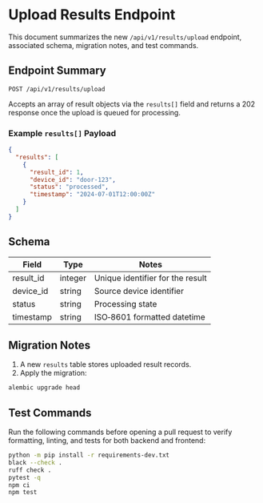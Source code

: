 # Upload Results Endpoint

This document summarizes the new `/api/v1/results/upload` endpoint, associated schema, migration notes, and test commands.

## Endpoint Summary

`POST /api/v1/results/upload`

Accepts an array of result objects via the `results[]` field and returns a 202 response once the upload is queued for processing.

### Example `results[]` Payload

```json
{
  "results": [
    {
      "result_id": 1,
      "device_id": "door-123",
      "status": "processed",
      "timestamp": "2024-07-01T12:00:00Z"
    }
  ]
}
```

## Schema

| Field       | Type    | Notes                            |
|-------------|---------|----------------------------------|
| result_id   | integer | Unique identifier for the result |
| device_id   | string  | Source device identifier         |
| status      | string  | Processing state                 |
| timestamp   | string  | ISO‑8601 formatted datetime      |

## Migration Notes

1. A new `results` table stores uploaded result records.
2. Apply the migration:

```sh
alembic upgrade head
```

## Test Commands

Run the following commands before opening a pull request to verify formatting, linting, and tests for both backend and frontend:

```sh
python -m pip install -r requirements-dev.txt
black --check .
ruff check .
pytest -q
npm ci
npm test
```
